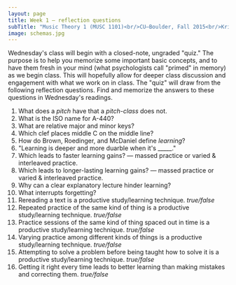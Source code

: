 ```yaml
---
layout: page
title: Week 1 – reflection questions
subTitle: "Music Theory 1 (MUSC 1101)<br/>CU–Boulder, Fall 2015<br/>Kris Shaffer, Ph.D. – instructor"
image: schemas.jpg
---
```


Wednesday's class will begin with a closed-note, ungraded "quiz." The purpose is to help you memorize some important basic concepts, and to have them fresh in your mind (what psychologists call "primed" in memory) as we begin class. This will hopefully allow for deeper class discussion and engagement with what we work on in class. The "quiz" will draw from the following reflection questions. Find and memorize the answers to these questions in Wednesday's readings.

1. What does a *pitch* have that a *pitch-class* does not.  
2. What is the ISO name for A-440?  
3. What are relative major and minor keys?  
4. Which clef places middle C on the middle line?  
5. How do Brown, Roedinger, and McDaniel define *learning*?  
6. "Learning is deeper and more duarble when it's _____."  
7. Which leads to faster learning gains? — massed practice or varied & interleaved practice.  
8. Which leads to longer-lasting learning gains? — massed practice or varied & interleaved practice.  
9. Why can a clear explanatory lecture hinder learning?  
10. What interrupts forgetting?  
11. Rereading a text is a productive study/learning technique. *true/false*  
12. Repeated practice of the same kind of thing is a productive study/learning technique. *true/false*  
13. Practice sessions of the same kind of thing spaced out in time is a productive study/learning technique. *true/false*  
14. Varying practice among different kinds of things is a productive study/learning technique. *true/false*  
15. Attempting to solve a problem before being taught how to solve it is a productive study/learning technique. *true/false*  
16. Getting it right every time leads to better learning than making mistakes and correcting them. *true/false*  
